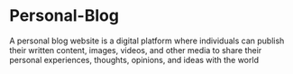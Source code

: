 # Personal-Blog
A personal blog website is a digital platform where individuals can publish their written content, images, videos, and other media to share their personal experiences, thoughts, opinions, and ideas with the world
